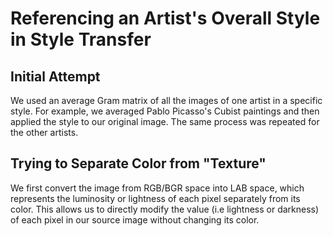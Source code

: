 # Referencing an Artist's Overall Style in Style Transfer



## Initial Attempt

We used an average Gram matrix of all the images of one artist in a specific style. For example, we averaged Pablo Picasso's Cubist paintings and then applied the style to our original image. The same process was repeated for the other artists.

## Trying to Separate Color from "Texture"

We first convert the image from RGB/BGR space into LAB space, which represents the luminosity or lightness of each pixel separately from its color. This allows us to directly modify the value (i.e lightness or darkness) of each pixel in our source image without changing its color.

